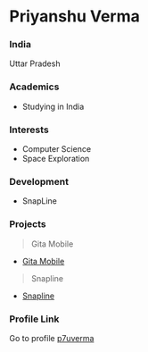 # Priyanshu Verma

### India

Uttar Pradesh

### Academics
- Studying in India

### Interests

- Computer Science
- Space Exploration

### Development

- SnapLine

 
### Projects

> Gita Mobile 
- [Gita Mobile](https://github.com/p7uverma/Gita-Mobile)
>

> Snapline 
- [Snapline](https://github.com/p7uverma/SnapLine)
>
### Profile Link

Go to profile [p7uverma](https://github.com/p7uverma/)
